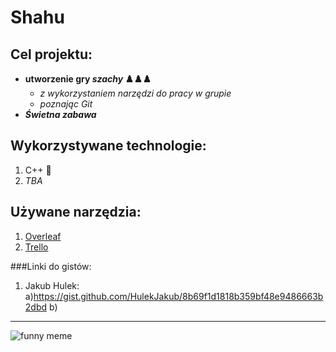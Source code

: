 # Shahu

## Cel projektu:
- **utworzenie gry *szachy* ♟️♟️♟️**
  - *z wykorzystaniem narzędzi do pracy w grupie* 
  - *poznając Git* 
- ***Świetna zabawa*** 

## Wykorzystywane technologie:
1. C++ :muscle:
2. *TBA*

## Używane narzędzia:
1. [Overleaf](https://www.overleaf.com/)
2. [Trello](https://trello.com/pl)

###Linki do gistów:
1. Jakub Hulek:
  a)https://gist.github.com/HulekJakub/8b69f1d1818b359bf48e9486663b2dbd
  b)
  
---

![funny meme](https://preview.redd.it/iwo3dlg7vnw51.jpg?width=640&crop=smart&auto=webp&s=7173596003972067649c5f99b773a48facb54e80)

